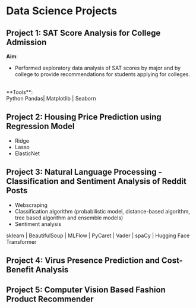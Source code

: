 # Data Science Projects

## Project 1: SAT Score Analysis for College Admission
**Aim**:
- Performed exploratory data analysis of SAT scores by major and by college to provide recommendations for students applying for colleges.
<br>
**Tools**:
<br>
Python Pandas| Matplotlib | Seaborn

## Project 2: Housing Price Prediction using Regression Model
- Ridge
- Lasso
- ElasticNet

## Project 3: Natural Language Processing - Classification and Sentiment Analysis of Reddit Posts
- Webscraping
- Classification algorithm (probabilistic model, distance-based algorithm, tree based algorithm and ensemble models)
- Sentiment analysis

sklearn | BeautifulSoup | MLFlow | PyCaret | Vader | spaCy | Hugging Face Transformer

## Project 4: Virus Presence Prediction and Cost-Benefit Analysis

## Project 5: Computer Vision Based Fashion Product Recommender
